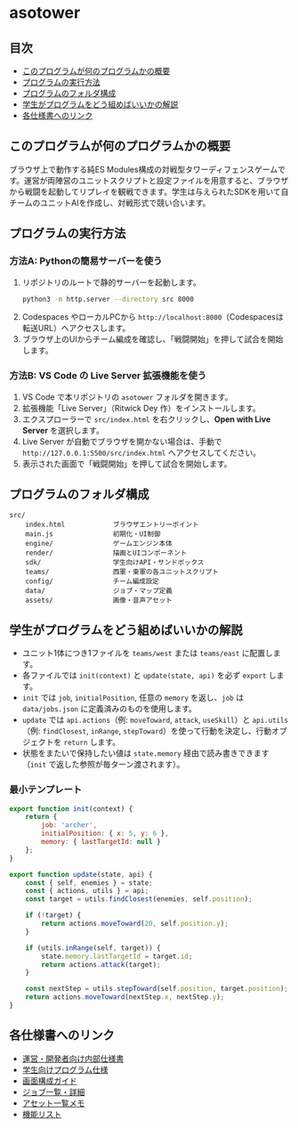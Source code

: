 # asotower

## 目次
- [このプログラムが何のプログラムかの概要](#このプログラムが何のプログラムかの概要)
- [プログラムの実行方法](#プログラムの実行方法)
- [プログラムのフォルダ構成](#プログラムのフォルダ構成)
- [学生がプログラムをどう組めばいいかの解説](#学生がプログラムをどう組めばいいかの解説)
- [各仕様書へのリンク](#各仕様書へのリンク)

## このプログラムが何のプログラムかの概要
ブラウザ上で動作する純ES Modules構成の対戦型タワーディフェンスゲームです。運営が両陣営のユニットスクリプトと設定ファイルを用意すると、ブラウザから戦闘を起動してリプレイを観戦できます。学生は与えられたSDKを用いて自チームのユニットAIを作成し、対戦形式で競い合います。

## プログラムの実行方法
### 方法A: Pythonの簡易サーバーを使う
1. リポジトリのルートで静的サーバーを起動します。
	 ```bash
	 python3 -m http.server --directory src 8000
	 ```
2. Codespaces やローカルPCから `http://localhost:8000`（Codespacesは転送URL）へアクセスします。
3. ブラウザ上のUIからチーム編成を確認し、「戦闘開始」を押して試合を開始します。

### 方法B: VS Code の Live Server 拡張機能を使う
1. VS Code で本リポジトリの `asotower` フォルダを開きます。
2. 拡張機能「Live Server」（Ritwick Dey 作）をインストールします。
3. エクスプローラーで `src/index.html` を右クリックし、**Open with Live Server** を選択します。
4. Live Server が自動でブラウザを開かない場合は、手動で `http://127.0.0.1:5500/src/index.html` へアクセスしてください。
5. 表示された画面で「戦闘開始」を押して試合を開始します。

## プログラムのフォルダ構成
```text
src/
	index.html            ブラウザエントリーポイント
	main.js               初期化・UI制御
	engine/               ゲームエンジン本体
	render/               描画とUIコンポーネント
	sdk/                  学生向けAPI・サンドボックス
	teams/                西軍・東軍の各ユニットスクリプト
	config/               チーム編成設定
	data/                 ジョブ・マップ定義
	assets/               画像・音声アセット
```

## 学生がプログラムをどう組めばいいかの解説
- ユニット1体につき1ファイルを `teams/west` または `teams/east` に配置します。
- 各ファイルでは `init(context)` と `update(state, api)` を必ず `export` します。
- `init` では `job`, `initialPosition`, 任意の `memory` を返し、`job` は `data/jobs.json` に定義済みのものを使用します。
- `update` では `api.actions`（例: `moveToward`, `attack`, `useSkill`）と `api.utils`（例: `findClosest`, `inRange`, `stepToward`）を使って行動を決定し、行動オブジェクトを `return` します。
- 状態をまたいで保持したい値は `state.memory` 経由で読み書きできます（`init` で返した参照が毎ターン渡されます）。

### 最小テンプレート
```javascript
export function init(context) {
	return {
		job: 'archer',
		initialPosition: { x: 5, y: 6 },
		memory: { lastTargetId: null }
	};
}

export function update(state, api) {
	const { self, enemies } = state;
	const { actions, utils } = api;
	const target = utils.findClosest(enemies, self.position);

	if (!target) {
		return actions.moveToward(20, self.position.y);
	}

	if (utils.inRange(self, target)) {
		state.memory.lastTargetId = target.id;
		return actions.attack(target);
	}

	const nextStep = utils.stepToward(self.position, target.position);
	return actions.moveToward(nextStep.x, nextStep.y);
}
```

## 各仕様書へのリンク
- [運営・開発者向け内部仕様書](doc/program.md)
- [学生向けプログラム仕様](doc/forstudent.md)
- [画面構成ガイド](doc/display.md)
- [ジョブ一覧・詳細](doc/job.md)
- [アセット一覧メモ](doc/imagelist.md)
- [機能リスト](doc/feature_list.md)